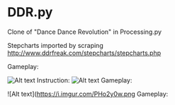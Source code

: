 # DDR.py
Clone of "Dance Dance Revolution" in Processing.py

Stepcharts imported by scraping http://www.ddrfreak.com/stepcharts/stepcharts.php

Gameplay:

![Alt text](https://imgur.com/HOGafY8.png) Instruction:
![Alt text](https://i.imgur.com/7OnpOF2.png) Gameplay:

![Alt text](https://i.imgur.com/PHo2y0w.png Gameplay:



